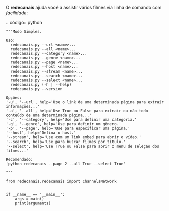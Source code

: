 O **redecanais** ajuda você a assistir vários filmes via linha de comando com *facilidade*:

.. código:: python

    """Modo Simples.

    Uso:
      redecanais.py --url <name>...
      redecanais.py --all <name>... 
      redecanais.py --category <name>...
      redecanais.py --genre <name>...
      redecanais.py --page <name>...
      redecanais.py --host <name>...                             
      redecanais.py --stream <name>...
      redecanais.py --search <name>...
      redecanais.py --select <name>...
      redecanais.py (-h | --help)
      redecanais.py --version

    Opções:
    '-u', '--url', help='Use o link de uma determinada página para extrair informações...'
    '-a', '--all', help='Use True ou False para extrair ou não todo conteúdo de uma determinada página...'
    '-c', '--category', help='Use para definir uma categoria.'
    '-g', '--genre', help='Use para definir um gênero.'
    '-p', '--page', help='Use para especificar uma página.'
    '--host', help='Defina o host.'
    '--stream', help='Use com um link embed para abrir o vídeo.'
    '--search', help='Use para buscar filmes por título.'
    '--select', help='Use True ou False para abrir o menu de seleçao dos filmes...'

    Recomendado:
    'python redecanais --page 2 --all True --select True'

    """
    
    from redecanais.redecanais import ChannelsNetwork


    if __name__ == '__main__':
        args = main()
        print(arguments)